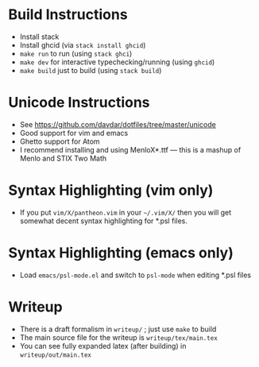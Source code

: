 # Build Instructions

- Install stack
- Install ghcid (via `stack install ghcid`)
- `make run` to run (using `stack ghci`)
- `make dev` for interactive typechecking/running (using `ghcid`)
- `make build` just to build (using `stack build`)

# Unicode Instructions

- See https://github.com/davdar/dotfiles/tree/master/unicode
- Good support for vim and emacs
- Ghetto support for Atom
- I recommend installing and using MenloX*.ttf — this is a mashup of Menlo and STIX Two Math 

# Syntax Highlighting (vim only)

- If you put `vim/X/pantheon.vim` in your `~/.vim/X/` then you will get
  somewhat decent syntax highlighting for *.psl files.

# Syntax Highlighting (emacs only)

- Load `emacs/psl-mode.el` and switch to `psl-mode` when editing *.psl files

# Writeup

- There is a draft formalism in `writeup/` ; just use `make` to build
- The main source file for the writeup is `writeup/tex/main.tex`
- You can see fully expanded latex (after building) in `writeup/out/main.tex`
